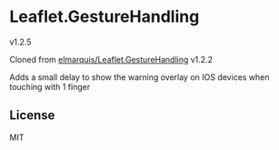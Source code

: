 # Leaflet.GestureHandling

v1.2.5

Cloned from [elmarquis/Leaflet.GestureHandling](https://github.com/elmarquis/Leaflet.GestureHandling) v1.2.2 

Adds a small delay to show the warning overlay on IOS devices when touching with 1 finger

## License

MIT
